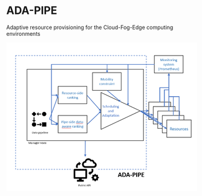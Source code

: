 # ADA-PIPE
Adaptive resource provisioning for the Cloud-Fog-Edge computing environments



![alt text](https://raw.githubusercontent.com/DataCloud-project/ADA-PIPE/main/figure/arch.PNG)
